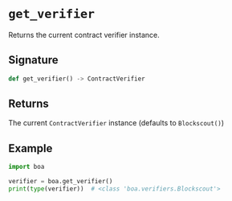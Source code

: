 # `get_verifier`

Returns the current contract verifier instance.

## Signature

```python
def get_verifier() -> ContractVerifier
```

## Returns

The current `ContractVerifier` instance (defaults to `Blockscout()`)

## Example

```python
import boa

verifier = boa.get_verifier()
print(type(verifier))  # <class 'boa.verifiers.Blockscout'>
```
